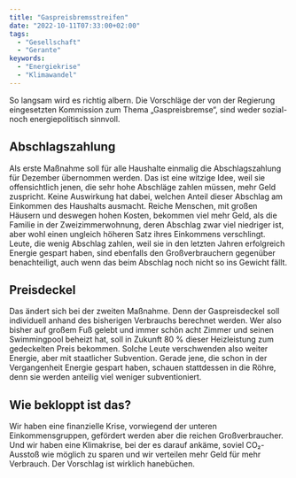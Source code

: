 ```yaml
---
title: "Gaspreisbremsstreifen"
date: "2022-10-11T07:33:00+02:00"
tags:
  - "Gesellschaft"
  - "Gerante"
keywords:
  - "Energiekrise"
  - "Klimawandel"
---
```


So langsam wird es richtig albern. Die Vorschläge der von der Regierung eingesetzten Kommission zum Thema „Gaspreisbremse“, sind weder sozial- noch energiepolitisch sinnvoll.

## Abschlagszahlung
Als erste Maßnahme soll für alle Haushalte einmalig die Abschlagszahlung für Dezember übernommen werden. Das ist eine witzige Idee, weil sie offensichtlich jenen, die sehr hohe Abschläge zahlen müssen, mehr Geld zuspricht. Keine Auswirkung hat dabei, welchen Anteil dieser Abschlag am Einkommen des Haushalts ausmacht. Reiche Menschen, mit großen Häusern und deswegen hohen Kosten, bekommen viel mehr Geld, als die Familie in der Zweizimmerwohnung, deren Abschlag zwar viel niedriger ist, aber wohl einen ungleich höheren Satz ihres Einkommens verschlingt. Leute, die wenig Abschlag zahlen, weil sie in den letzten Jahren erfolgreich Energie gespart haben, sind ebenfalls den Großverbrauchern gegenüber benachteiligt, auch wenn das beim Abschlag noch nicht so ins Gewicht fällt. 

## Preisdeckel
Das ändert sich bei der zweiten Maßnahme. Denn der Gaspreisdeckel soll individuell anhand des bisherigen Verbrauchs berechnet werden. Wer also bisher auf großem Fuß gelebt und immer schön acht Zimmer und seinen Swimmingpool beheizt hat, soll in Zukunft 80 % dieser Heizleistung zum gedeckelten Preis bekommen. Solche Leute verschwenden also weiter Energie, aber mit staatlicher Subvention. Gerade jene, die schon in der Vergangenheit Energie gespart haben, schauen stattdessen in die Röhre, denn sie werden anteilig viel weniger subventioniert. 

## Wie bekloppt ist das?
Wir haben eine finanzielle Krise, vorwiegend der unteren Einkommensgruppen, gefördert werden aber die reichen Großverbraucher. Und wir haben eine Klimakrise, bei der es darauf ankäme, soviel CO₂-Ausstoß wie möglich zu sparen und wir verteilen mehr Geld für mehr Verbrauch. Der Vorschlag ist wirklich hanebüchen. 
